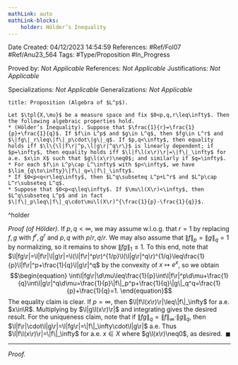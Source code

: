 ```yaml
---
mathLink: auto
mathLink-blocks:
    holder: Hölder’s Inequality
---
```


<div class="topSpace"></div>

Date Created: 04/12/2023 14:54:59
References: #Ref/Fol07 #Ref/Anu23_564
Tags: #Type/Proposition #In_Progress

Proved by: <i>Not Applicable</i>
References: <i>Not Applicable</i>
Justifications: <i>Not Applicable</i>

Specializations: <i>Not Applicable</i>
Generalizations: <i>Not Applicable</i>

``` ad-Proposition
title: Proposition (Algebra of $L^p$).

Let $\tpl{X,\mu}$ be a measure space and fix $0<p,q,r\leq\infty$. Then the following algebraic properties hold.
* (Hölder’s Inequality). Suppose that $\frac{1}{r}=\frac{1}{p}+\frac{1}{q}$. If $f\in L^p$ and $g\in L^q$, then $fg\in L^r$ and $\|fg\|_r\leq\|f\|_p\cdot\|g\|_q$. If $p,q<\infty$, then equality holds iff $\l\{\l|f\r|^p,\l|g\r|^q\r\}$ is linearly dependent; if $p=\infty$, then equality holds iff $\l|f\l(x\r)\r|=\|f\|_\infty$ for a.e. $x\in X$ such that $g\l(x\r)\neq0$; and similarly if $q=\infty$.
* For each $f\in L^p\cap L^\infty$ with $p<\infty$, we have $\lim_{q\to\infty}\|f\|_q=\|f\|_\infty$.
* If $0<p<q<r\leq\infty$, then $L^q\subseteq L^p+L^r$ and $L^p\cap L^r\subseteq L^q$.
* Suppose that $0<p<q\leq\infty$. If $\mu\l(X\r)<\infty$, then $L^q\subseteq L^p$ and in fact $\|f\|_p\leq\|f\|_q\cdot\mu\l(X\r)^{\frac{1}{p}-\frac{1}{q}}$.

```
^holder

<i>Proof (of Hölder).</i> If $p,q<\infty$, we may assume w.l.o.g. that $r=1$ by replacing $f,g$ with $f^r,g^r$ and $p,q$ with $p/r,q/r$. We may also assume that $\|f\|_p=\|g\|_q=1$ by normalizing, so it remains to show $\|fg\|_1\leq1$. To this end, note that $\l|fg\r|=\l|f\r|\l|g\r|=\l(\l|f\r|^p\r)^{1/p}\l(\l|g\r|^q\r)^{1/q}\leq\frac{1}{p}\l|f\r|^p+\frac{1}{q}\l|g\r|^q$ by the convexity of $x\mapsto e^x$, so we obtain
$$\begin{equation}
    \int\l|fg\r|\d\mu\leq\frac{1}{p}\int\l|f\r|^p\d\mu+\frac{1}{q}\int\l|g\r|^q\d\mu=\frac{1}{p}\|f\|_p^p+\frac{1}{q}\|g\|_q^q=\frac{1}{p}+\frac{1}{q}=1.
\end{equation}$$
The equality claim is clear. If $p=\infty$, then $\l|f\l(x\r)\r|\leq\|f\|_\infty$ for a.e. $x\in\R$. Multiplying by $\l|g\l(x\r)\r|$ and integrating gives the desired result. For the uniqueness claim, note that if $\|fg\|_q=\|f\|_\infty\cdot\|g\|_q$, then $\l|f\r|\cdot\l|g\r|=\l|fg\r|=\|f\|_\infty\cdot\l|g\r|$ a.e. Thus $\l|f\l(x\r)\r|=\|f\|_\infty$ for a.e. $x\in X$ where $g\l(x\r)\neq0$, as desired.<span style="float:right;">$\blacksquare$</span>

---

<i>Proof.</i> 
